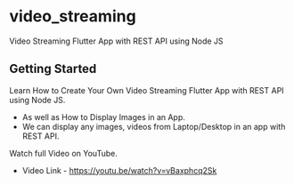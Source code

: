 # video_streaming

Video Streaming Flutter App with REST API using Node JS

## Getting Started

Learn How to Create Your Own Video Streaming Flutter App with REST API using Node JS. 
- As well as How to Display Images in an App. 
- We can display any images, videos from Laptop/Desktop in an app with REST API.

Watch full Video on YouTube.
- Video Link - https://youtu.be/watch?v=vBaxphcq2Sk
